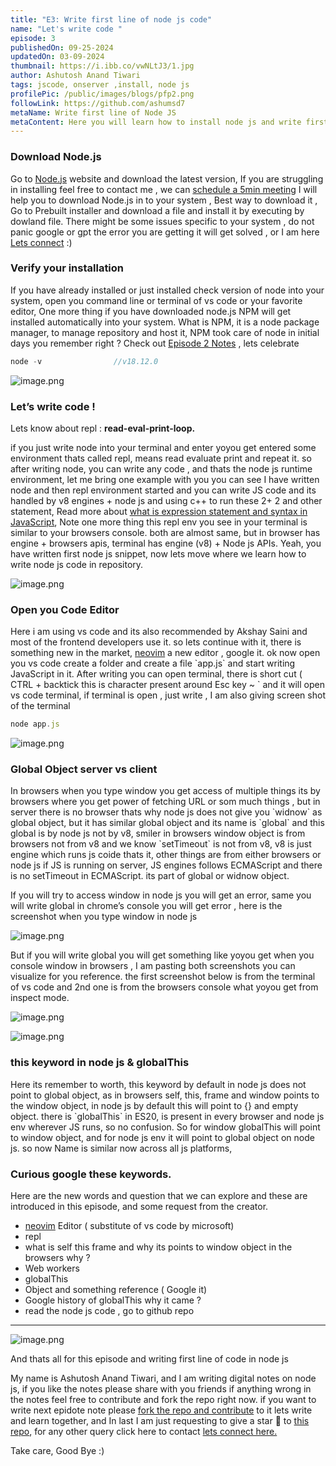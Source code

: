 ```yaml
---
title: "E3: Write first line of node js code"
name: "Let's write code "
episode: 3
publishedOn: 09-25-2024
updatedOn: 03-09-2024
thumbnail: https://i.ibb.co/vwNLtJ3/1.jpg
author: Ashutosh Anand Tiwari
tags: jscode, onserver ,install, node js
profilePic: /public/images/blogs/pfp2.png
followLink: https://github.com/ashumsd7
metaName: Write first line of Node JS
metaContent: Here you will learn how to install node js and write first line of code
---
```


### Download Node.js

Go to [Node.js](https://nodejs.org/en) website and download the latest version,
If you are struggling in installing feel free to contact me , we can [schedule a 5min meeting](https://topmate.io/aat/1148709/pay) I will help you to download Node.js in to your system , Best way to download it , Go to Prebuilt installer and download a file and install it by executing by dowland file. There might be some issues specific to your system , do not panic google or gpt the error you are getting it will get solved , or I am here [Lets connect](https://topmate.io/aat/1148709/pay) :)

### Verify your installation

If you have already installed or just installed check version of node into your system, open you command line or terminal of vs code or your favorite editor, One more thing if you have downloaded node.js NPM will get installed automatically into your system. What is NPM, it is a node package manager, to manage repository and host it, NPM took care of node in initial days you remember right ? Check out [Episode 2 Notes](https://heyashu.in/tech/notes/namaste-node-js#Introduction%20to%20NodeJS) , lets celebrate

```jsx
node -v                //v18.12.0
```

![image.png](https://i.ibb.co/Msd8xQH/2.jpg)

### Let’s write code !

Lets know about repl : **read-eval-print-loop.**

if you just write node into your terminal and enter yoyou get entered some environment thats called repl, means read evaluate print and repeat it. so after writing node, you can write any code , and thats the node js runtime environment, let me bring one example with you you can see I have written node and then repl environment started and you can write JS code and its handled by v8 engines + node js and using c++ to run these 2+ 2 and other statement, Read more about [what is expression statement and syntax in JavaScript](https://heyashu.in/blogs/what-are-syntax-and-expressions-in-js), Note one more thing this repl env you see in your terminal is similar to your browsers console. both are almost same, but in browser has engine + browsers apis, terminal has engine (v8) + Node js APIs. Yeah, you have written first node js snippet, now lets move where we learn how to write node js code in repository.

![image.png](https://i.ibb.co/fDHCd6p/3.jpg)

### Open you Code Editor

Here i am using vs code and its also recommended by Akshay Saini and most of the frontend developers use it. so lets continue with it, there is something new in the market, [neovim](https://neovim.io/) a new editor , google it. ok now open you vs code create a folder and create a file \`app.js\` and start writing JavaScript in it. After writing you can open terminal, there is short cut ( CTRL + backtick this is character present around Esc key ~ \` and it will open vs code terminal, if terminal is open , just write , I am also giving screen shot of the terminal

```jsx
node app.js
```

![image.png](https://i.ibb.co/vHyGmq6/4.jpg)

### Global Object server vs client

In browsers when you type window you get access of multiple things its by browsers where you get power of fetching URL or som much things , but in server there is no browser thats why node js does not give you \`widnow\` as global object, but it has similar global object and its name is \`global\`  and this global is by node js not by v8, smiler in browsers window object is from browsers not from v8 and we know \`setTimeout\` is not from v8, v8 is just engine which runs js coide thats it, other things are from either browsers or node js if JS is running on server, JS engines follows ECMAScript and there is no setTimeout in ECMAScript. its part of global or widnow object.

If you will try to access window in node js you will get an error, same you will write global in chrome’s console you will get error , here is the screenshot when you type window in node js

![image.png](https://i.ibb.co/Ykr7dy2/5.jpg)

But if you will write global you will get something like yoyou get when you console window in browsers , I am pasting both screenshots you can visualize for you reference. the first screenshot below is from the terminal of vs code and 2nd one is from the browsers console what yoyou get from inspect mode.

![image.png](https://i.ibb.co/5sySj04/6.jpg)

![image.png](https://i.ibb.co/47PH8Ch/7.jpg)

### this keyword in node js & globalThis

Here its remember to worth, this keyword by default in node js does not point to global object, as in browsers self, this, frame and window points to the window object, in node js by default this will point to {} and empty object. there is \`globalThis\` in ES20, is present in every browser and node js env wherever JS runs, so no confusion. So for window globalThis will point to window object, and for node js env it will point to global object on node js. so now Name is similar now across all js platforms,

### Curious google these keywords.

Here are the new words and question that we can explore and these are  introduced in this episode, and some request from the creator. 

- [neovim](https://neovim.io/) Editor ( substitute of vs code by microsoft)
- repl
- what is self this frame and why its points to window object in the browsers why ?
- Web workers
- globalThis
- Object and something reference ( Google it)
- Google history of globalThis why it came ?
- read the node js code , go to github repo

---

![image.png](https://i.ibb.co/1bT9RJ4/8.jpg)

And thats all for this episode and writing first line of code in node js

My name is Ashutosh Anand Tiwari, and I am writing digital notes on node js, if you like the notes please share with you friends if anything wrong in the notes feel free to contribute and fork the repo right now. if you want to write next epidote note please [fork the repo and contribute](https://github.com/ashumsd7/heyashu/tree/main/src/data) to it lets write and learn together, and In last I am just requesting to give a star 🌟 to [this repo](https://github.com/ashumsd7/heyashu/tree/main/src/data), for any other query click here to contact [lets connect here.](https://topmate.io/aat/1148709/pay)

Take care, Good Bye :) [](https://topmate.io/aat/1148709/pay)
